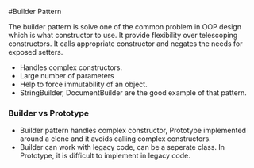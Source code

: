 #Builder Pattern

The builder pattern is solve one of the common problem in OOP design which is what constructor to use. It provide flexibility over telescoping constructors.
It calls appropriate constructor and negates the needs for exposed setters.

- Handles complex constructors.
- Large number of parameters
- Help to force immutability of an object.
- StringBuilder, DocumentBuilder are the good example of that pattern.

### Builder vs Prototype ###
- Builder pattern handles complex constructor, Prototype implemented around a clone and it avoids calling complex constructors. 
- Builder can work with legacy code, can be a seperate class. In Prototype, it is difficult to implement in legacy code.


